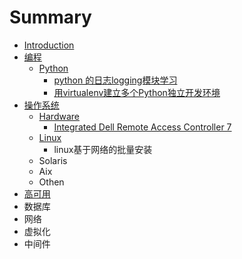 # Summary

* [Introduction](README.md)
* [编程](bian-7a0b-python.md)
  * [Python](bian-7a0b-python/python.md)
    * [python 的日志logging模块学习](bian-7a0b-python/python/python-de-ri-zhi-logging-mo-kuai-xue-xi.md)
    * [用virtualenv建立多个Python独立开发环境](bian-7a0b-python/python/yong-virtualenv-jian-li-duo-ge-python-du-li-kai-fa-huan-jing.md)
* [操作系统](cao-zuo-xi-tong.md)
  * [Hardware](cao-zuo-xi-tong/hardware.md)
    * [Integrated Dell Remote Access Controller 7](cao-zuo-xi-tong/hardware/integrated-dell-remote-access-controller-7.md)
  * [Linux](cao-zuo-xi-tong/linux.md)
    * linux基于网络的批量安装
  * Solaris
  * Aix
  * Othen
* [高可用](gao-ke-yong.md)
* 数据库
* 网络
* 虚拟化
* 中间件

